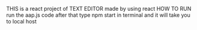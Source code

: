 THIS is a react project
of TEXT EDITOR
made by using react
HOW TO RUN
run the aap.js code 
after that 
type npm start in terminal
and it will take you to local host
